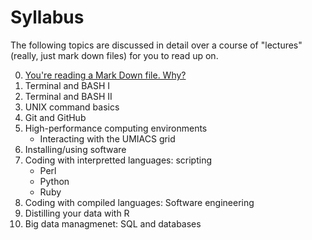 # Syllabus

The following topics are discussed in detail over a course of "lectures" (really, just mark down files) for you to read up on.

0. [You're reading a Mark Down file. Why?](https://github.com/dnasko/binf_101/blob/master/lectures/0-markdown.md)
1. Terminal and BASH I
2. Terminal and BASH II
3. UNIX command basics
4. Git and GitHub
5. High-performance computing environments
   - Interacting with the UMIACS grid
6. Installing/using software
7. Coding with interpretted languages: scripting
   - Perl
   - Python
   - Ruby
8. Coding with compiled languages: Software engineering
9. Distilling your data with R
10. Big data managmenet: SQL and databases
